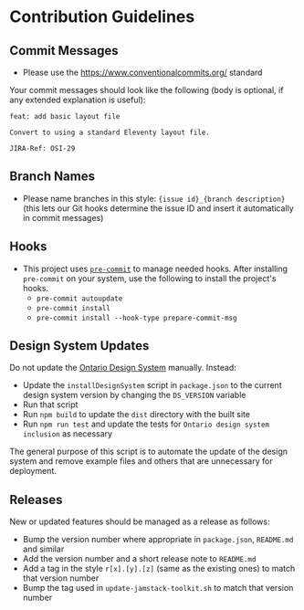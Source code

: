 # Contribution Guidelines

## Commit Messages

* Please use the https://www.conventionalcommits.org/ standard

Your commit messages should look like the following (body is optional, if any extended explanation is useful):

```
feat: add basic layout file

Convert to using a standard Eleventy layout file.

JIRA-Ref: OSI-29
```

## Branch Names

* Please name branches in this style: `{issue id}_{branch description}` (this lets our Git hooks determine the issue ID and insert it automatically in commit messages)

## Hooks

* This project uses [`pre-commit`](https://pre-commit.com/) to manage needed hooks. After installing `pre-commit` on your system, use the following to install the project's hooks.
    * `pre-commit autoupdate`
    * `pre-commit install`
    * `pre-commit install --hook-type prepare-commit-msg`

## Design System Updates

Do not update the [Ontario Design System](https://designsystem.ontario.ca/docs/documentation/for-developers.html) manually. Instead:
* Update the `installDesignSystem` script in `package.json` to the current design system version by changing the `DS_VERSION` variable
* Run that script
* Run `npm build` to update the `dist` directory with the built site
* Run `npm run test` and update the tests for `Ontario design system inclusion` as necessary

The general purpose of this script is to automate the update of the design system and remove example files and others that are unnecessary for deployment.

## Releases

New or updated features should be managed as a release as follows:

* Bump the version number where appropriate in `package.json`, `README.md` and similar
* Add the version number and a short release note to `README.md`
* Add a tag in the style `r[x].[y].[z]` (same as the existing ones) to match that version number
* Bump the tag used in `update-jamstack-toolkit.sh` to match that version number
